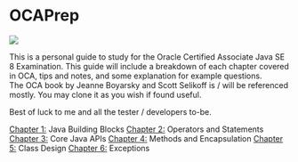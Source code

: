 # OCAPrep

![](https://www.mememaker.net/api/bucket?path=static/img/memes/full/2017/Feb/17/8/oracle-errors-errors-everywhere.jpg)

This is a personal guide to study for the Oracle Certified Associate Java SE 8 Examination.
This guide will include a breakdown of each chapter covered in OCA, tips and notes, and some explanation for example questions.  
The OCA book by Jeanne Boyarsky and Scott Selikoff is / will be referenced mostly.
You may clone it as you wish if found useful.

Best of luck to me and all the tester / developers to-be.

[Chapter 1:](https://github.com/rsenaulgur/OCAPrep/tree/master/src/chapters/c1JavaBuildingBlocks) Java Building Blocks
[Chapter 2:](https://github.com/rsenaulgur/OCAPrep/tree/master/src/chapters/c2OperationsAndStatements) Operators and Statements
[Chapter 3:](https://github.com/rsenaulgur/OCAPrep/tree/master/src/chapters/c3CoreJavaAPIs) Core Java APIs
[Chapter 4:](https://github.com/rsenaulgur/OCAPrep/tree/master/src/chapters/c4MethodsAndEncapsulation) Methods and Encapsulation
[Chapter 5:](https://github.com/rsenaulgur/OCAPrep/tree/master/src/chapters/c5ClassDesign) Class Design
[Chapter 6:](https://github.com/rsenaulgur/OCAPrep/tree/master/src/chapters/c6Exceptions) Exceptions
